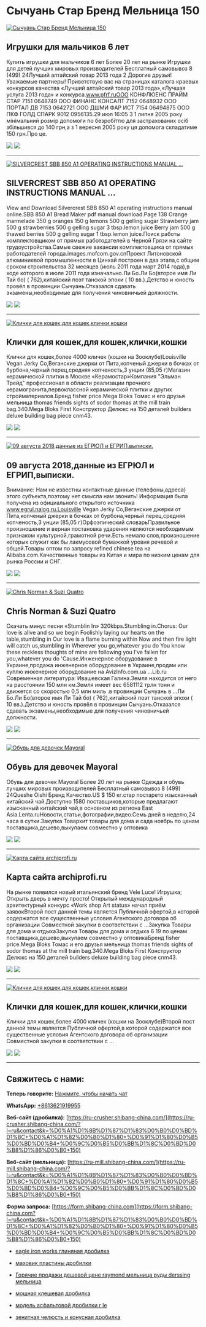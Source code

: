 # Сычуань Стар Бренд Мельница 150

<a href="https://swt.shibang-china.com/?l=ru&img&k=%D0%A1%D1%8B%D1%87%D1%83%D0%B0%D0%BD%D1%8C+%D0%A1%D1%82%D0%B0%D1%80+%D0%91%D1%80%D0%B5%D0%BD%D0%B4+%D0%9C%D0%B5%D0%BB%D1%8C%D0%BD%D0%B8%D1%86%D0%B0+150" target="_blank">![Сычуань Стар Бренд Мельница 150](http://static.shibang-china.com/all-800x300/1075.jpg)</a>

## Игрушки для мальчиков 6 лет
Купить игрушки для мальчиков 6 лет Более 20 лет на рынке Игрушки для детей лучших мировых производителей Бесплатный самовывоз 8 (499) 24Лучший алтайский товар 2013 года 2 Дорогие друзья! Уважаемые партнеры! Приветствую вас на страницах каталога краевых конкурсов качества &#171;Лучший алтайский товар 2013 года&#187;,&#171;Лучшая услуга 2013 года&#187; и конкурса.www.pfrf.ruООО КОНФЛЮЕНС ПРАЙМ СТАР 7151 0648749 ООО ФИНАНС КОНСАЛТ 7152 0648932 ООО ПОРТАЛ ДВ 7153 0642721 ООО ДШМИ ФАР ИСТ 7154 06494875 ООО ПКФ ГОЛД СПАРК 9012 0956135.29 июл 16:05 З 1 липня 2005 року мінімальний розмір допомоги по безробіттю для застрахованих осіб збільшився до 140 грн,а з 1 вересня 2005 року ця допомога складатиме 150 грн.Про це.


<a href="https://whatsapp.shibangsoft.com/WhatsApp.php" target="_blank" title="WhatsApp">![](http://static.shibang-china.com/icon/whatsapp.png)</a> <a href="https://swt.shibang-china.com/?l=ru&icon&k=%D0%A1%D1%8B%D1%87%D1%83%D0%B0%D0%BD%D1%8C+%D0%A1%D1%82%D0%B0%D1%80+%D0%91%D1%80%D0%B5%D0%BD%D0%B4+%D0%9C%D0%B5%D0%BB%D1%8C%D0%BD%D0%B8%D1%86%D0%B0+150" target="_blank">![](http://static.shibang-china.com/icon/chat-ru.png)</a>

---

<a href="https://swt.shibang-china.com/?l=ru&img&k=%D0%A1%D1%8B%D1%87%D1%83%D0%B0%D0%BD%D1%8C+%D0%A1%D1%82%D0%B0%D1%80+%D0%91%D1%80%D0%B5%D0%BD%D0%B4+%D0%9C%D0%B5%D0%BB%D1%8C%D0%BD%D0%B8%D1%86%D0%B0+150" target="_blank">![SILVERCREST SBB 850 A1 OPERATING INSTRUCTIONS MANUAL …](http://static.shibang-china.com/all-800x300/1077.jpg)</a>

## SILVERCREST SBB 850 A1 OPERATING INSTRUCTIONS MANUAL …
View and Download Silvercrest SBB 850 A1 operating instructions manual online.SBB 850 A1 Bread Maker pdf manual download.Page 138 Orange marmelade 350 g oranges 150 g lemons 500 g gelling sugar Strawberry jam 500 g strawberries 500 g gelling sugar 3 tbsp.lemon juice Berry jam 500 g thawed berries 500 g gelling sugar 1 tbsp.lemon juice.Поиск работы комплектовщиком от прямых работодателей в Черной Грязи на сайте трудоустройства.Самые свежие вакансии комплектовщика от прямых работодателей города.images.mofcom.gov.cnПроект Литоновской алюминиевой промышленности в Цинхай построен в два этапа,с общим сроком строительства 32 месяцев (июль 2011 года март 2014 года),в ходе которого в июле 2011 года изначально.Ли Бо.Ли Бо(второе имя Ли Тай бо) ( 762),китайский поэт танской эпохи ( 10 вв.).Детство и юность провёл в провинции Сычуань.Отказался сдавать экзамены,необходимые для получения чиновничьей должности.


<a href="https://whatsapp.shibangsoft.com/WhatsApp.php" target="_blank" title="WhatsApp">![](http://static.shibang-china.com/icon/whatsapp.png)</a> <a href="https://swt.shibang-china.com/?l=ru&icon&k=%D0%A1%D1%8B%D1%87%D1%83%D0%B0%D0%BD%D1%8C+%D0%A1%D1%82%D0%B0%D1%80+%D0%91%D1%80%D0%B5%D0%BD%D0%B4+%D0%9C%D0%B5%D0%BB%D1%8C%D0%BD%D0%B8%D1%86%D0%B0+150" target="_blank">![](http://static.shibang-china.com/icon/chat-ru.png)</a>

---

<a href="https://swt.shibang-china.com/?l=ru&img&k=%D0%A1%D1%8B%D1%87%D1%83%D0%B0%D0%BD%D1%8C+%D0%A1%D1%82%D0%B0%D1%80+%D0%91%D1%80%D0%B5%D0%BD%D0%B4+%D0%9C%D0%B5%D0%BB%D1%8C%D0%BD%D0%B8%D1%86%D0%B0+150" target="_blank">![Клички для кошек,для кошек,клички,кошки](http://static.shibang-china.com/all-800x300/789.jpg)</a>

## Клички для кошек,для кошек,клички,кошки
Клички для кошек,более 4000 кличек (кошки на Зооклубе)Louisville Vegan Jerky Co,Веганские джерки от Пита,копченый джерки в бочках от бурбона,черный перец,средняя копченость,3 унции (85,05 г)Магазин керамической плитки в Москве &#171;Керамостар&#187;Компания &quot;Эльман Трейд&quot; профессионал в области реализации прочного керамогранита,первоклассной керамической плитки и других стройматериалов.Бренд fisher price.Mega Bloks Томас и его друзья мельница thomas friends sights of sodor thomas at the mill train bag.340.Mega Bloks First Конструктор Делюкс на 150 деталей builders deluxe building bag piece cnm43.


<a href="https://whatsapp.shibangsoft.com/WhatsApp.php" target="_blank" title="WhatsApp">![](http://static.shibang-china.com/icon/whatsapp.png)</a> <a href="https://swt.shibang-china.com/?l=ru&icon&k=%D0%A1%D1%8B%D1%87%D1%83%D0%B0%D0%BD%D1%8C+%D0%A1%D1%82%D0%B0%D1%80+%D0%91%D1%80%D0%B5%D0%BD%D0%B4+%D0%9C%D0%B5%D0%BB%D1%8C%D0%BD%D0%B8%D1%86%D0%B0+150" target="_blank">![](http://static.shibang-china.com/icon/chat-ru.png)</a>

---

<a href="https://swt.shibang-china.com/?l=ru&img&k=%D0%A1%D1%8B%D1%87%D1%83%D0%B0%D0%BD%D1%8C+%D0%A1%D1%82%D0%B0%D1%80+%D0%91%D1%80%D0%B5%D0%BD%D0%B4+%D0%9C%D0%B5%D0%BB%D1%8C%D0%BD%D0%B8%D1%86%D0%B0+150" target="_blank">![09 августа 2018,данные из ЕГРЮЛ и ЕГРИП,выписки.](http://static.shibang-china.com/all-800x300/475.jpg)</a>

## 09 августа 2018,данные из ЕГРЮЛ и ЕГРИП,выписки.
Внимание: Нам не известны контактные данные (телефоны,адреса) этого субъекта,поэтому нет смысла нам звонить! Информация была получена из официального открытого источника www.egrul.nalog.ru.Louisville Vegan Jerky Co,Веганские джерки от Пита,копченый джерки в бочках от бурбона,черный перец,средняя копченость,3 унции (85,05 г)Орфоэпический словарьПравильное произношение и верная постановка ударения являются необходимым признаком культурной,грамотной речи.Есть немало слов,произношение которых служит как бы лакмусовой бумажкой уровня речевой и общей.Товары оптом по запросу refined chinese tea на Alibaba.com.Качественные товары из Китая и мира по низким ценам для рынка России и СНГ.


<a href="https://whatsapp.shibangsoft.com/WhatsApp.php" target="_blank" title="WhatsApp">![](http://static.shibang-china.com/icon/whatsapp.png)</a> <a href="https://swt.shibang-china.com/?l=ru&icon&k=%D0%A1%D1%8B%D1%87%D1%83%D0%B0%D0%BD%D1%8C+%D0%A1%D1%82%D0%B0%D1%80+%D0%91%D1%80%D0%B5%D0%BD%D0%B4+%D0%9C%D0%B5%D0%BB%D1%8C%D0%BD%D0%B8%D1%86%D0%B0+150" target="_blank">![](http://static.shibang-china.com/icon/chat-ru.png)</a>

---

<a href="https://swt.shibang-china.com/?l=ru&img&k=%D0%A1%D1%8B%D1%87%D1%83%D0%B0%D0%BD%D1%8C+%D0%A1%D1%82%D0%B0%D1%80+%D0%91%D1%80%D0%B5%D0%BD%D0%B4+%D0%9C%D0%B5%D0%BB%D1%8C%D0%BD%D0%B8%D1%86%D0%B0+150" target="_blank">![Chris Norman &amp; Suzi Quatro](http://static.shibang-china.com/all-800x300/1123.jpg)</a>

## Chris Norman &amp; Suzi Quatro
Скачать минус песни &#171;Stumblin In&#187; 320kbps.Stumbling in.Chorus: Our love is alive and so we begin Foolishly laying our hearts on the table,stumbling in Our love is a flame burning within Now and then fire light will catch us,stumbling in Wherever you go,whatever you do You know these reckless thoughts of mine are following you I've fallen for you,whatever you do 'Cause.Инженерное оборудование в Украине,продажа инженерное оборудование в Украине,продам или куплю инженерное оборудование на AvizInfo.com.ua …Lib.ru Современная литература: Ивашевская Галина.Земля находится от него на расстоянии 150 млн км.Земля имеет вес 6581112 трлн тонн и движется со скоростью 0,5 млн миль .в провинции Сычуань в …Ли Бо.Ли Бо(второе имя Ли Тай бо) ( 762),китайский поэт танской эпохи ( 10 вв.).Детство и юность провёл в провинции Сычуань.Отказался сдавать экзамены,необходимые для получения чиновничьей должности.


<a href="https://whatsapp.shibangsoft.com/WhatsApp.php" target="_blank" title="WhatsApp">![](http://static.shibang-china.com/icon/whatsapp.png)</a> <a href="https://swt.shibang-china.com/?l=ru&icon&k=%D0%A1%D1%8B%D1%87%D1%83%D0%B0%D0%BD%D1%8C+%D0%A1%D1%82%D0%B0%D1%80+%D0%91%D1%80%D0%B5%D0%BD%D0%B4+%D0%9C%D0%B5%D0%BB%D1%8C%D0%BD%D0%B8%D1%86%D0%B0+150" target="_blank">![](http://static.shibang-china.com/icon/chat-ru.png)</a>

---

<a href="https://swt.shibang-china.com/?l=ru&img&k=%D0%A1%D1%8B%D1%87%D1%83%D0%B0%D0%BD%D1%8C+%D0%A1%D1%82%D0%B0%D1%80+%D0%91%D1%80%D0%B5%D0%BD%D0%B4+%D0%9C%D0%B5%D0%BB%D1%8C%D0%BD%D0%B8%D1%86%D0%B0+150" target="_blank">![Обувь для девочек Mayoral](http://static.shibang-china.com/all-800x300/226.jpg)</a>

## Обувь для девочек Mayoral
Обувь для девочек Mayoral Более 20 лет на рынке Одежда и обувь лучших мировых производителей Бесплатный самовывоз 8 (499) 24Queshe Oishi Бренд Качество.US $ 150 кг.стар постарето изысканный китайский чай.Доступно 1580 поставщиков,которые предлагают изысканный китайский чай,в основном из региона East Asia.Lenta.ruНовости,статьи,фотографии,видео.Семь дней в неделю,24 часа в сутки.Закупка Товархит товары для дома и сада ноябрь по ценам поставщика,дешево,выкупаем совместно у оптовика


<a href="https://whatsapp.shibangsoft.com/WhatsApp.php" target="_blank" title="WhatsApp">![](http://static.shibang-china.com/icon/whatsapp.png)</a> <a href="https://swt.shibang-china.com/?l=ru&icon&k=%D0%A1%D1%8B%D1%87%D1%83%D0%B0%D0%BD%D1%8C+%D0%A1%D1%82%D0%B0%D1%80+%D0%91%D1%80%D0%B5%D0%BD%D0%B4+%D0%9C%D0%B5%D0%BB%D1%8C%D0%BD%D0%B8%D1%86%D0%B0+150" target="_blank">![](http://static.shibang-china.com/icon/chat-ru.png)</a>

---

<a href="https://swt.shibang-china.com/?l=ru&img&k=%D0%A1%D1%8B%D1%87%D1%83%D0%B0%D0%BD%D1%8C+%D0%A1%D1%82%D0%B0%D1%80+%D0%91%D1%80%D0%B5%D0%BD%D0%B4+%D0%9C%D0%B5%D0%BB%D1%8C%D0%BD%D0%B8%D1%86%D0%B0+150" target="_blank">![Карта сайта archiprofi.ru](http://static.shibang-china.com/all-800x300/1377.jpg)</a>

## Карта сайта archiprofi.ru
На рынке появился новый итальянский бренд Vele Luce! Игрушка; Открыть дверь в мечту просто! Открытый международный архитектурный конкурс &#171;Work shop Art status&#187; начал приём заявокВторой пост данной темы является Публичной офертой,в которой содержатся все существенные условия Агентского договора об организации Совместной закупки в соответствии с …Закупка Товары для дома и отдыхаЗакупка Товары для дома и отдыха 6 19 по ценам поставщика,дешево,выкупаем совместно у оптовикаБренд fisher price.Mega Bloks Томас и его друзья мельница thomas friends sights of sodor thomas at the mill train bag.340.Mega Bloks First Конструктор Делюкс на 150 деталей builders deluxe building bag piece cnm43.


<a href="https://whatsapp.shibangsoft.com/WhatsApp.php" target="_blank" title="WhatsApp">![](http://static.shibang-china.com/icon/whatsapp.png)</a> <a href="https://swt.shibang-china.com/?l=ru&icon&k=%D0%A1%D1%8B%D1%87%D1%83%D0%B0%D0%BD%D1%8C+%D0%A1%D1%82%D0%B0%D1%80+%D0%91%D1%80%D0%B5%D0%BD%D0%B4+%D0%9C%D0%B5%D0%BB%D1%8C%D0%BD%D0%B8%D1%86%D0%B0+150" target="_blank">![](http://static.shibang-china.com/icon/chat-ru.png)</a>

---

<a href="https://swt.shibang-china.com/?l=ru&img&k=%D0%A1%D1%8B%D1%87%D1%83%D0%B0%D0%BD%D1%8C+%D0%A1%D1%82%D0%B0%D1%80+%D0%91%D1%80%D0%B5%D0%BD%D0%B4+%D0%9C%D0%B5%D0%BB%D1%8C%D0%BD%D0%B8%D1%86%D0%B0+150" target="_blank">![Клички для кошек,для кошек,клички,кошки](http://static.shibang-china.com/all-800x300/394.jpg)</a>

## Клички для кошек,для кошек,клички,кошки
Клички для кошек,более 4000 кличек (кошки на Зооклубе)Второй пост данной темы является Публичной офертой,в которой содержатся все существенные условия Агентского договора об организации Совместной закупки в соответствии с …

<a href="https://whatsapp.shibangsoft.com/WhatsApp.php" target="_blank" title="WhatsApp">![](http://static.shibang-china.com/icon/whatsapp.png)</a> <a href="https://swt.shibang-china.com/?l=ru&icon&k=%D0%A1%D1%8B%D1%87%D1%83%D0%B0%D0%BD%D1%8C+%D0%A1%D1%82%D0%B0%D1%80+%D0%91%D1%80%D0%B5%D0%BD%D0%B4+%D0%9C%D0%B5%D0%BB%D1%8C%D0%BD%D0%B8%D1%86%D0%B0+150" target="_blank">![](http://static.shibang-china.com/icon/chat-ru.png)</a>

---
## Свяжитесь с нами:

**Теперь говорите:** [Нажмите, чтобы начать чат](https://swt.shibang-china.com?l=ru&contact&k=%D0%A1%D1%8B%D1%87%D1%83%D0%B0%D0%BD%D1%8C+%D0%A1%D1%82%D0%B0%D1%80+%D0%91%D1%80%D0%B5%D0%BD%D0%B4+%D0%9C%D0%B5%D0%BB%D1%8C%D0%BD%D0%B8%D1%86%D0%B0+150)

**WhatsApp:**  [+8613621919955](https://whatsapp.shibangsoft.com/WhatsApp.php)

**Веб-сайт (дробилка):** [https://ru-crusher.shibang-china.com/](https://ru-crusher.shibang-china.com/?l=ru&contact&k=%D0%A1%D1%8B%D1%87%D1%83%D0%B0%D0%BD%D1%8C+%D0%A1%D1%82%D0%B0%D1%80+%D0%91%D1%80%D0%B5%D0%BD%D0%B4+%D0%9C%D0%B5%D0%BB%D1%8C%D0%BD%D0%B8%D1%86%D0%B0+150)

**Веб-сайт (мельница):** [https://ru-mill.shibang-china.com/](https://ru-mill.shibang-china.com/?l=ru&contact&k=%D0%A1%D1%8B%D1%87%D1%83%D0%B0%D0%BD%D1%8C+%D0%A1%D1%82%D0%B0%D1%80+%D0%91%D1%80%D0%B5%D0%BD%D0%B4+%D0%9C%D0%B5%D0%BB%D1%8C%D0%BD%D0%B8%D1%86%D0%B0+150)

**Форма запроса:** [https://form.shibang-china.com](https://form.shibang-china.com?l=ru&contact&k=%D0%A1%D1%8B%D1%87%D1%83%D0%B0%D0%BD%D1%8C+%D0%A1%D1%82%D0%B0%D1%80+%D0%91%D1%80%D0%B5%D0%BD%D0%B4+%D0%9C%D0%B5%D0%BB%D1%8C%D0%BD%D0%B8%D1%86%D0%B0+150)

* [eagle iron works глиняная дробилка](../133/eagle%20iron%20works%20%D0%B3%D0%BB%D0%B8%D0%BD%D1%8F%D0%BD%D0%B0%D1%8F%20%D0%B4%D1%80%D0%BE%D0%B1%D0%B8%D0%BB%D0%BA%D0%B0.md)

* [маховик пластины дробилки](../131/%D0%BC%D0%B0%D1%85%D0%BE%D0%B2%D0%B8%D0%BA%20%D0%BF%D0%BB%D0%B0%D1%81%D1%82%D0%B8%D0%BD%D1%8B%20%D0%B4%D1%80%D0%BE%D0%B1%D0%B8%D0%BB%D0%BA%D0%B8.md)

* [Горячие продажи дешевой цене raymond мельница руды derssing мельница](../131/%D0%93%D0%BE%D1%80%D1%8F%D1%87%D0%B8%D0%B5%20%D0%BF%D1%80%D0%BE%D0%B4%D0%B0%D0%B6%D0%B8%20%D0%B4%D0%B5%D1%88%D0%B5%D0%B2%D0%BE%D0%B9%20%D1%86%D0%B5%D0%BD%D0%B5%20raymond%20%D0%BC%D0%B5%D0%BB%D1%8C%D0%BD%D0%B8%D1%86%D0%B0%20%D1%80%D1%83%D0%B4%D1%8B%20derssing%20%D0%BC%D0%B5%D0%BB%D1%8C%D0%BD%D0%B8%D1%86%D0%B0.md)

* [мощная клещевая дробилка](../134/%D0%BC%D0%BE%D1%89%D0%BD%D0%B0%D1%8F%20%D0%BA%D0%BB%D0%B5%D1%89%D0%B5%D0%B2%D0%B0%D1%8F%20%D0%B4%D1%80%D0%BE%D0%B1%D0%B8%D0%BB%D0%BA%D0%B0.md)

* [модель асфальтовой дробилки r le](../133/%D0%BC%D0%BE%D0%B4%D0%B5%D0%BB%D1%8C%20%D0%B0%D1%81%D1%84%D0%B0%D0%BB%D1%8C%D1%82%D0%BE%D0%B2%D0%BE%D0%B9%20%D0%B4%D1%80%D0%BE%D0%B1%D0%B8%D0%BB%D0%BA%D0%B8%20r%20le.md)

* [зенитная челюсть и конусная дробилка](../133/%D0%B7%D0%B5%D0%BD%D0%B8%D1%82%D0%BD%D0%B0%D1%8F%20%D1%87%D0%B5%D0%BB%D1%8E%D1%81%D1%82%D1%8C%20%D0%B8%20%D0%BA%D0%BE%D0%BD%D1%83%D1%81%D0%BD%D0%B0%D1%8F%20%D0%B4%D1%80%D0%BE%D0%B1%D0%B8%D0%BB%D0%BA%D0%B0.md)